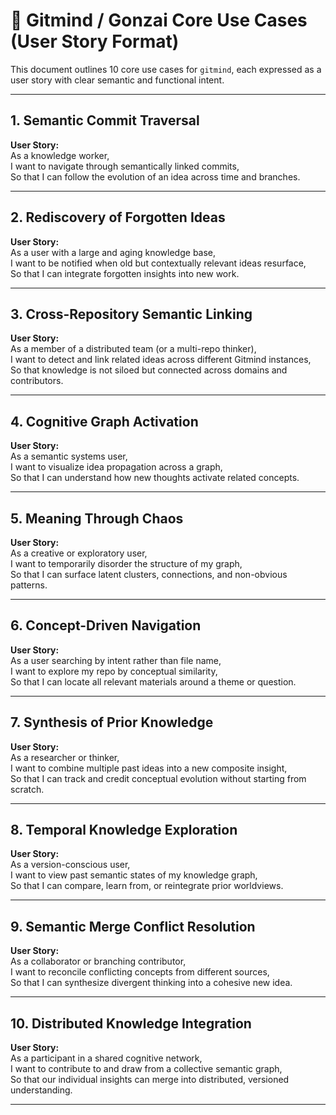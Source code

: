 # 🧠 Gitmind / Gonzai Core Use Cases (User Story Format)

This document outlines 10 core use cases for `gitmind`, each expressed as a user story with clear semantic and functional intent.

---

## 1. Semantic Commit Traversal

**User Story:**  
As a knowledge worker,  
I want to navigate through semantically linked commits,  
So that I can follow the evolution of an idea across time and branches.

---

## 2. Rediscovery of Forgotten Ideas

**User Story:**  
As a user with a large and aging knowledge base,  
I want to be notified when old but contextually relevant ideas resurface,  
So that I can integrate forgotten insights into new work.

---

## 3. Cross-Repository Semantic Linking

**User Story:**  
As a member of a distributed team (or a multi-repo thinker),  
I want to detect and link related ideas across different Gitmind instances,  
So that knowledge is not siloed but connected across domains and contributors.

---

## 4. Cognitive Graph Activation

**User Story:**  
As a semantic systems user,  
I want to visualize idea propagation across a graph,  
So that I can understand how new thoughts activate related concepts.

---

## 5. Meaning Through Chaos

**User Story:**  
As a creative or exploratory user,  
I want to temporarily disorder the structure of my graph,  
So that I can surface latent clusters, connections, and non-obvious patterns.

---

## 6. Concept-Driven Navigation

**User Story:**  
As a user searching by intent rather than file name,  
I want to explore my repo by conceptual similarity,  
So that I can locate all relevant materials around a theme or question.

---

## 7. Synthesis of Prior Knowledge

**User Story:**  
As a researcher or thinker,  
I want to combine multiple past ideas into a new composite insight,  
So that I can track and credit conceptual evolution without starting from scratch.

---

## 8. Temporal Knowledge Exploration

**User Story:**  
As a version-conscious user,  
I want to view past semantic states of my knowledge graph,  
So that I can compare, learn from, or reintegrate prior worldviews.

---

## 9. Semantic Merge Conflict Resolution

**User Story:**  
As a collaborator or branching contributor,  
I want to reconcile conflicting concepts from different sources,  
So that I can synthesize divergent thinking into a cohesive new idea.

---

## 10. Distributed Knowledge Integration

**User Story:**  
As a participant in a shared cognitive network,  
I want to contribute to and draw from a collective semantic graph,  
So that our individual insights can merge into distributed, versioned understanding.

---